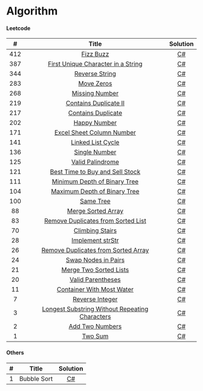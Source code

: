 # **Algorithm**
#### Leetcode

\#           | Title  | Solution |
:--------------:|:-----:|:-----:|
412 | [Fizz Buzz](https://leetcode.com/problems/fizz-buzz/) | [C#](https://github.com/brandt84828/leetcode/blob/7bffce70a1682fd012a6ab7a332f3d05931d3155/C%23/FizzBuzz.cs)
387 | [First Unique Character in a String](https://leetcode.com/problems/first-unique-character-in-a-string/) | [C#](https://github.com/brandt84828/leetcode/blob/b4ceb675ee9a2beddbd68c22d588f07b8119d5da/C%23/FirstUniqueCharacterInAString.cs)
344 | [Reverse String](https://leetcode.com/problems/reverse-string/) | [C#](https://github.com/brandt84828/leetcode/blob/27d5d57513206e842d58a706fa99a1731cb015c3/C%23/ReverseString.cs)
283 | [Move Zeros](https://leetcode.com/problems/move-zeroes/) | [C#](https://github.com/brandt84828/leetcode/blob/b4ceb675ee9a2beddbd68c22d588f07b8119d5da/C%23/MoveZeros.cs)
268 | [Missing Number](https://leetcode.com/problems/missing-number/) | [C#](https://github.com/brandt84828/leetcode/blob/b4ceb675ee9a2beddbd68c22d588f07b8119d5da/C%23/MissingNumber.cs)
219 | [Contains Duplicate II](https://leetcode.com/problems/contains-duplicate-ii/) | [C#](https://github.com/brandt84828/leetcode/blob/23ded447136704a85494852af7d741d9e10aba08/C%23/ContainDuplcateTwo.cs)
217 | [Contains Duplicate](https://leetcode.com/problems/contains-duplicate/) | [C#](https://github.com/brandt84828/leetcode/blob/198ef3a136de19df1de207387ba9875ed06af477/C%23/ContainDuplcate.cs) |
202 | [Happy Number](https://leetcode.com/problems/happy-number/) | [C#](https://github.com/brandt84828/leetcode/blob/a62f2d467f9ab5b172821a985376e0272dae9eab/C%23/Happy%20Number.cs)
171 | [Excel Sheet Column Number](https://leetcode.com/problems/excel-sheet-column-number/) | [C#](https://github.com/brandt84828/leetcode/blob/d775dc97d2ea79aee01d6b942d3e0e6d7fb66b37/C%23/ExcelSheetColumnNumber.cs)
141 | [Linked List Cycle](https://leetcode.com/problems/linked-list-cycle/) | [C#](https://github.com/brandt84828/leetcode/blob/bb7e4421fb51f376ee2c975728cf1f5bf1072bb6/C%23/Linked%20List%20Cycle.cs)
136 | [Single Number](https://leetcode.com/problems/single-number/) | [C#](https://github.com/brandt84828/leetcode/blob/b4ceb675ee9a2beddbd68c22d588f07b8119d5da/C%23/SingleNumber.cs)
125 | [Valid Palindrome](https://leetcode.com/problems/valid-palindrome/) | [C#](https://github.com/brandt84828/leetcode/blob/b4ceb675ee9a2beddbd68c22d588f07b8119d5da/C%23/ValidPalindrome.cs)
121 | [Best Time to Buy and Sell Stock](https://leetcode.com/problems/best-time-to-buy-and-sell-stock/) | [C#](https://github.com/brandt84828/leetcode/blob/1b63e83597ec6f6af1460f0ea9e321e269b8bbe8/C%23/Best%20Time%20to%20Buy%20and%20Sell%20Stock.cs)
111 | [Minimum Depth of Binary Tree](https://leetcode.com/problems/minimum-depth-of-binary-tree/) | [C#]()
104 | [Maximum Depth of Binary Tree](https://leetcode.com/problems/maximum-depth-of-binary-tree/) | [C#]()
100 | [Same Tree](https://leetcode.com/problems/same-tree/) | [C#]()
88 | [Merge Sorted Array](https://leetcode.com/problems/merge-sorted-array/) | [C#](https://github.com/brandt84828/leetcode/blob/27d5d57513206e842d58a706fa99a1731cb015c3/C%23/MergeSortedArray.cs)
83 | [Remove Duplicates from Sorted List](https://leetcode.com/problems/remove-duplicates-from-sorted-list/) | [C#](https://github.com/brandt84828/leetcode/blob/50b26283d8ce2ed9fedc4d401510eeec111e685f/C%23/Remove%20Duplicates%20from%20Sorted%20List.cs)
70 | [Climbing Stairs](https://leetcode.com/problems/climbing-stairs/) | [C#](https://github.com/brandt84828/leetcode/blob/7bffce70a1682fd012a6ab7a332f3d05931d3155/C%23/Climbing%20Stairs.cs)
28 | [Implement strStr](https://leetcode.com/problems/implement-strstr/) | [C#](https://github.com/brandt84828/leetcode/blob/27d5d57513206e842d58a706fa99a1731cb015c3/C%23/strStr.cs)
26 | [Remove Duplicates from Sorted Array](https://leetcode.com/problems/remove-duplicates-from-sorted-array/) | [C#](https://github.com/brandt84828/leetcode/blob/b4ceb675ee9a2beddbd68c22d588f07b8119d5da/C%23/RemoveDuplicatesFromSortedArray.cs)
24 | [Swap Nodes in Pairs](https://leetcode.com/problems/swap-nodes-in-pairs/) | [C#](https://github.com/brandt84828/leetcode/blob/c8b82b2b93c2a7d48c535a6308a2e82520f8dea9/C%23/Swap%20Nodes%20in%20Pairs.cs)
21 | [Merge Two Sorted Lists](https://leetcode.com/problems/merge-two-sorted-lists/) | [C#](https://github.com/brandt84828/leetcode/blob/dc21fdea062812ea38363f6684a66bdd4c3c2f47/C%23/Merge%20Two%20Sorted%20Lists.cs)
20 | [Valid Parentheses](https://leetcode.com/problems/valid-parentheses/) | [C#](https://github.com/brandt84828/leetcode/blob/b4ceb675ee9a2beddbd68c22d588f07b8119d5da/C%23/ValidParentheses.cs)
11 | [Container With Most Water](https://leetcode.com/problems/container-with-most-water/) | [C#](https://github.com/brandt84828/leetcode/blob/15b4e7d61cdadd9113dd080dc33d115c5ee02025/C%23/Container%20With%20Most%20Water.cs)
7 | [Reverse Integer](https://leetcode.com/problems/reverse-integer/) | [C#](https://github.com/brandt84828/leetcode/blob/b4ceb675ee9a2beddbd68c22d588f07b8119d5da/C%23/ReverseInteger.cs)
3 | [Longest Substring Without Repeating Characters](https://leetcode.com/problems/longest-substring-without-repeating-characters/) | [C#](https://github.com/brandt84828/leetcode/blob/0015eeb725bcc4c47e57fc889381cee7d6f9b6a6/C%23/Longest%20Substring%20Without%20Repeating%20Characters.cs)
2 | [Add Two Numbers](https://leetcode.com/problems/add-two-numbers/) | [C#](https://github.com/brandt84828/leetcode/blob/fe789dca8bfa162c4e8b2255d0234c19262540ed/C%23/AddTwoNumbers.cs)
1 | [Two Sum](https://leetcode.com/problems/two-sum/) | [C#](https://github.com/brandt84828/leetcode/blob/198ef3a136de19df1de207387ba9875ed06af477/C%23/TwoSum.cs) |


#### Others
\#           | Title  | Solution |
:--------------:|:-----:|:-----:|
1 | Bubble Sort |  [C#](https://github.com/brandt84828/leetcode/blob/198ef3a136de19df1de207387ba9875ed06af477/C%23/BubbleSort.cs) |
